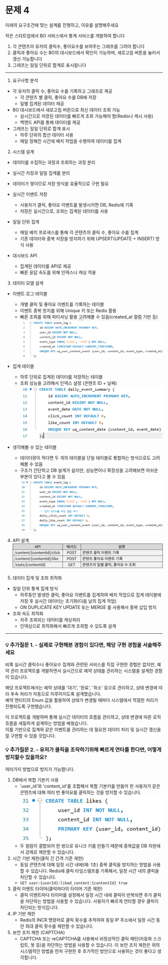# 문제 4

아래의 요구조건에 맞는 설계를 진행하고, 이유를 설명해주세요

작은 스타트업에서 BO 서비스에서 통계 서비스를 개발하여 합니다

1. 각 콘텐츠의 유저의 클릭수, 좋아요수를 보여주는 그래프를 그려야 합니다
2. 클릭과 좋아요 수는 BO의 대시보드에서 확인이 가능하며, 새로고침 버튼을 눌러서 갱신 가능합니다
3. 그래프는 일일 단위로 합계로 표시됩니다
  ------
1. 요구사항 분석  
- 각 유저의 클릭 수, 좋아요 수를 기록하고 그래프로 제공  
    - 각 콘텐츠 별 클릭, 좋아요 수를 DB에 저장  
    - 일별 집계된 데이터 제공  
- BO 대시보드에서 새로고침 버튼으로 최신 데이터 조회 가능  
    - 실시간으로 저장된 데이터를 빠르게 조회 가능해야 함(Redis나 캐시 사용)  
    - 백엔드 API를 통해 데이터를 제공  
- 그래프는 일일 단위로 합계 표시  
    - 하루 단위의 합산 데이터 사용  
    - 매일 정해진 시간에 배치 작업을 수행하여 데이터를 집계  
  
2. 시스템 설계  
- 데이터를 수집하는 과정과 조회하는 과정 분리  
- 실시간 저장과 일일 집계를 분리  
- 데이터가 쌓이므로 저장 방식을 효율적으로 구현 필요  
  
- 실시간 이벤트 저장  
    - 사용자가 클릭, 좋아요 이벤트를 발생시키면 DB, Redis에 기록  
    - 저장은 실시간으로, 조회는 집계된 데이터를 사용  
- 일일 단위 집계  
    - 매일 배치 프로세스를 통해 각 콘텐츠의 클릭 수, 좋아요 수를 집계  
    - 기존 데이터와 중복 저장을 방지하기 위해 UPSERT(UPDATE + INSERT) 방식 사용  
- 대시보드 API  
    - 집계된 데이터를 API로 제공  
    - 빠른 응답 속도를 위해 인덱스나 캐싱 적용  
  
3. 데이터 모델 설계  
- 이벤트 로그 테이블  
    - 개별 클릭 및 좋아요 이벤트를 기록하는 테이블  
    - 이벤트 중복 방지를 위해 Unique 키 또는 Redis 활용  
    - 빠른 조회를 위해 파티셔닝 활용 고려해볼 수 있음(created_at 컬럼 기반 등)  
    ![EVENT LOG TABLE](./assets/tables/event_log_table.png)  
  
- 집계 테이블  
    - 하루 단위로 집계된 데이터를 저장하는 테이블  
    - 조회 성능을 고려해서 인덱스 설정 (콘텐츠 ID + 날짜)  
    ![DAILY EVENT SUMMARY TABLE](./assets/tables/daily_event_summary_table.png)  
  
- 생각해볼 수 있는 테이블  
    - 데이터량이 적다면 두 개의 테이블을 단일 테이블로 통합하는 방식으로도 고려해볼 수 있음  
    - 구조가 간단하고 DB 설계가 쉽지만, 성능면이나 확장성을 고려해보면 아쉬운 부분이 있다고 볼 수 있음  
    ![EVENT LOG SUMMARY TABLE](./assets/tables/event_log_summary_table.png)  
4. API 설계  
![API DESCRIPTION](./assets/API/API.png)  
  
5. 데이터 집계 및 조회 최적화  
- 일일 단위 통계 집계 방식  
    - 하루동안 발생한 클릭, 좋아요 이벤트를 집계하여 배치 작업으로 집계 테이블에 저장 후 실시간 데이터는 초기화(다음 날의 집계 작업)  
    - ON DUPLICATE KEY UPDATE 또는 MERGE 를 사용해서 중복 삽입 방지  
- 조회 속도 최적화  
    - 자주 조회되는 데이터를 캐싱처리  
    - 인덱싱으로 최적화해서 빠르게 조회할 수 있도록 설계  

---

### 💡 추가질문 1. - 실제로 구현해본 경험이 있다면, 해당 구현 경험을 서술해주세요  
비록 실시간 클릭수나 좋아요수 집계와 관련된 서비스를 직접 구현한 경험은 없지만, 예약 관리 프로젝트를 개발하면서 실시간으로 예약 상태를 관리하는 시스템을 설계한 경험이 있습니다.  
  
해당 프로젝트에서는 예약 상태를 '대기', '완료', '취소' 등으로 관리하고, 상태 변경에 따라 후속 처리가 자동으로 이루어지도록 설계했습니다.  
예약 엔티티의 Enum 값을 활용하여 상태가 변경될 때마다 시스템에서 적절한 처리가 진행되도록 구현했습니다.  
  
이 프로젝트를 개발하며 통해 실시간 데이터의 흐름을 관리하고, 상태 변경에 따른 로직 흐름을 세밀하게 설계하는 방법을 배웠습니다.  
이를 기반으로 집계와 같은 이벤트를 관리하는 데 필요한 데이터 처리 및 실시간 갱신을 잘 구현할 수 있을 것입니다.  
  
### 💡 추가질문 2. - 유저가 클릭을 조작하기위해 빠르게 연타를 한다면, 어떻게 방지할수 있을까요?  
여러가지 방법으로 방지가 가능합니다.  
1. DB에서 복합 기본키 사용  
    - 'user_id'와 'content_id'를 조합해서 복합 기본키를 만들어 한 사용자가 같은 콘텐츠에 대해 여러 번 좋아요를 클릭하는 것을 방지할 수 있습니다.  
    ![LIKES TABLE](./assets/tables/likes_table.png)  
    - 두 컬럼이 결합되어 한 쌍으로 유니크 키를 만들기 때문에 중복값을 DB 차원에서 강제로 제한할 수 있습니다.
2. 시간 기반 제한(클릭 간 간격 기준 제한)  
    - 동일 콘텐츠에 대해 일정 시간 내에(예: 1초) 중복 클릭을 방지하는 방법을 사용할 수 있습니다. Redis에 클릭 타임스탬프를 기록해서, 일정 시간 내의 클릭을 차단할 수 있습니다.  
    - `SET user:{userId}:liked_content:{contentId} true`
3. 클릭 이벤트 타이머(클릭마다의 타이머 기준 제한)  
    - 클릭 이벤트마다 타이머를 설정해서 일정 시간 내에 클릭이 반복되면 추가 클릭을 차단하는 방법을 사용할 수 있습니다. 사용자가 빠르게 연타할 경우 클릭이 차단되는 방식입니다.  
4. IP 기반 제한  
    - Redis의 INCR 명령어로 클릭 횟수를 추적하여 동일 IP 주소에서 일정 시간 동안 최대 클릭 횟수를 제한할 수 있습니다.  
5. 보안 조치 제한 (CAPTCHA)  
    - CAPTCHA 또는 reCAPTCHA를 사용해서 비정상적인 클릭 패턴(자동화 스크립트, 봇 등)을 차단하는 방법을 사용할 수 있습니다. 이 보안 조치 제한은 위의 시스템적인 방법을 먼저 구현한 후 추가적인 방안으로 사용하는 것이 좋다고 생각합니다.